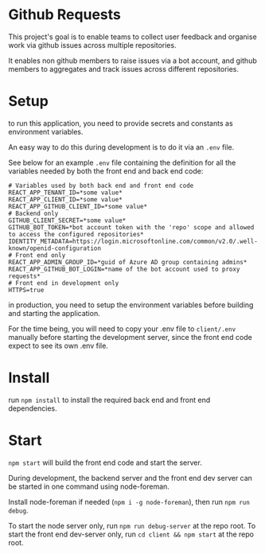 # Github Requests
This project's goal is to enable teams to collect user feedback and organise work via github issues across multiple repositories.

It enables non github members to raise issues via a bot account, and github members to aggregates and track issues across different repositories.

# Setup
to run this application, you need to provide secrets and constants as environment variables.

An easy way to do this during development is to do it via an `.env` file.

See below for an example `.env` file containing the definition for all the variables needed by both the front end and back end code:
```
# Variables used by both back end and front end code
REACT_APP_TENANT_ID=*some value*
REACT_APP_CLIENT_ID=*some value*
REACT_APP_GITHUB_CLIENT_ID=*some value*
# Backend only
GITHUB_CLIENT_SECRET=*some value*
GITHUB_BOT_TOKEN=*bot account token with the 'repo' scope and allowed to access the configured repositories*
IDENTITY_METADATA=https://login.microsoftonline.com/common/v2.0/.well-known/openid-configuration
# Front end only
REACT_APP_ADMIN_GROUP_ID=*guid of Azure AD group containing admins*
REACT_APP_GITHUB_BOT_LOGIN=*name of the bot account used to proxy requests*
# Front end in development only
HTTPS=true
```

in production, you need to setup the environment variables before building and starting the application.

For the time being, you will need to copy your .env file to `client/.env` manually before starting the development server, since the front end code expect to see its own .env file.

# Install
run `npm install` to install the required back end and front end dependencies.

# Start
`npm start` will build the front end code and start the server.

During development, the backend server and the front end dev server can be started in one command using node-foreman.

Install node-foreman if needed (`npm i -g node-foreman`), then run `npm run debug`.

To start the node server only, run `npm run debug-server` at the repo root.
To start the front end dev-server only, run `cd client && npm start` at the repo root.


